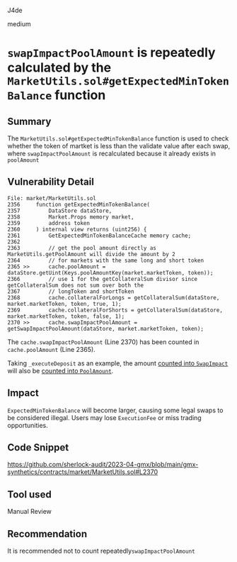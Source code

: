 J4de

medium

# `swapImpactPoolAmount` is repeatedly calculated by the `MarketUtils.sol#getExpectedMinTokenBalance` function

## Summary

The `MarketUtils.sol#getExpectedMinTokenBalance` function is used to check whether the token of martket is less than the validate value after each swap, where `swapImpactPoolAmount` is recalculated because it already exists in `poolAmount`

## Vulnerability Detail

```solidity
File: market/MarketUtils.sol
2356     function getExpectedMinTokenBalance(
2357         DataStore dataStore,
2358         Market.Props memory market,
2359         address token
2360     ) internal view returns (uint256) {
2361         GetExpectedMinTokenBalanceCache memory cache;
2362
2363         // get the pool amount directly as MarketUtils.getPoolAmount will divide the amount by 2
2364         // for markets with the same long and short token
2365 >>      cache.poolAmount = dataStore.getUint(Keys.poolAmountKey(market.marketToken, token));
2366         // use 1 for the getCollateralSum divisor since getCollateralSum does not sum over both the
2367         // longToken and shortToken
2368         cache.collateralForLongs = getCollateralSum(dataStore, market.marketToken, token, true, 1);
2369         cache.collateralForShorts = getCollateralSum(dataStore, market.marketToken, token, false, 1);
2370 >>      cache.swapImpactPoolAmount = getSwapImpactPoolAmount(dataStore, market.marketToken, token);
```

The `cache.swapImpactPoolAmount` (Line 2370) has been counted in `cache.poolAmount` (Line 2365). 

Taking `_executeDeposit` as an example, the amount [counted into `SwapImpact`](https://github.com/sherlock-audit/2023-04-gmx/blob/main/gmx-synthetics/contracts/deposit/ExecuteDepositUtils.sol#L310) will also be [counted into `PoolAmount`](https://github.com/sherlock-audit/2023-04-gmx/blob/main/gmx-synthetics/contracts/deposit/ExecuteDepositUtils.sol#L328).

## Impact

`ExpectedMinTokenBalance` will become larger, causing some legal swaps to be considered illegal. Users may lose `ExecutionFee` or miss trading opportunities.

## Code Snippet

https://github.com/sherlock-audit/2023-04-gmx/blob/main/gmx-synthetics/contracts/market/MarketUtils.sol#L2370

## Tool used

Manual Review

## Recommendation

It is recommended not to count repeatedly`swapImpactPoolAmount`
